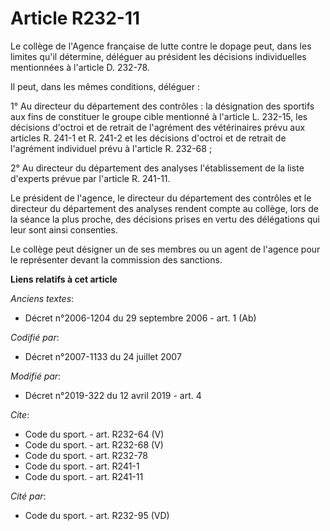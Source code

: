 # Article R232-11

Le collège de l'Agence française de lutte contre le dopage peut, dans les limites qu'il détermine, déléguer au président les
décisions individuelles mentionnées à l'article D. 232-78.

Il peut, dans les mêmes conditions, déléguer :

1° Au directeur du département des contrôles : la désignation des sportifs aux fins de constituer le groupe cible mentionné à
l'article L. 232-15, les décisions d'octroi et de retrait de l'agrément des vétérinaires prévu aux articles R. 241-1 et R.
241-2 et les décisions d'octroi et de retrait de l'agrément individuel prévu à l'article R. 232-68 ;

2° Au directeur du département des analyses l'établissement de la liste d'experts prévue par l'article R. 241-11.

Le président de l'agence, le directeur du département des contrôles et le directeur du département des analyses rendent
compte au collège, lors de la séance la plus proche, des décisions prises en vertu des délégations qui leur sont ainsi
consenties.

Le collège peut désigner un de ses membres ou un agent de l'agence pour le représenter devant la commission des sanctions.

**Liens relatifs à cet article**

_Anciens textes_:

  - Décret n°2006-1204 du 29 septembre 2006 - art. 1 (Ab)

_Codifié par_:

  - Décret n°2007-1133 du 24 juillet 2007

_Modifié par_:

  - Décret n°2019-322 du 12 avril 2019 - art. 4

_Cite_:

  - Code du sport. - art. R232-64 (V)
  - Code du sport. - art. R232-68 (V)
  - Code du sport. - art. R232-78
  - Code du sport. - art. R241-1
  - Code du sport. - art. R241-11

_Cité par_:

  - Code du sport. - art. R232-95 (VD)
